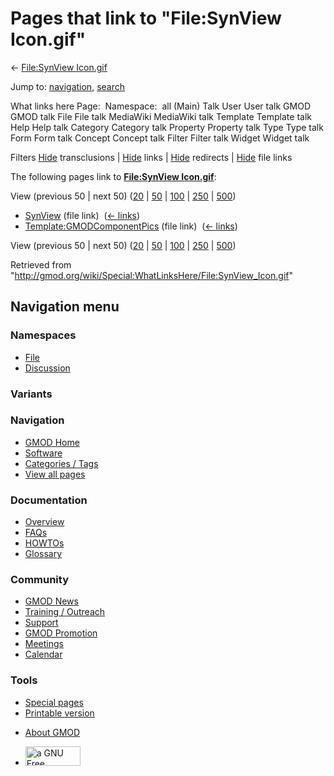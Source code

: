 <div id="mw-page-base" class="noprint">

</div>

<div id="mw-head-base" class="noprint">

</div>

<div id="content" class="mw-body" role="main">

<span id="top"></span>

<div id="mw-js-message" style="display:none;">

</div>



# <span dir="auto">Pages that link to "File:SynView Icon.gif"</span>

<div id="bodyContent">

<div id="contentSub">

← [File:SynView
Icon.gif](/wiki/File:SynView_Icon.gif "File:SynView Icon.gif")

</div>

<div id="jump-to-nav" class="mw-jump">

Jump to: [navigation](#mw-navigation), [search](#p-search)

</div>

<div id="mw-content-text">

What links here Page:  Namespace:  all (Main) Talk User User talk GMOD
GMOD talk File File talk MediaWiki MediaWiki talk Template Template talk
Help Help talk Category Category talk Property Property talk Type Type
talk Form Form talk Concept Concept talk Filter Filter talk Widget
Widget talk

Filters
[Hide](/mediawiki/index.php?title=Special:WhatLinksHere/File:SynView_Icon.gif&hidetrans=1 "Special:WhatLinksHere/File:SynView Icon.gif")
transclusions \|
[Hide](/mediawiki/index.php?title=Special:WhatLinksHere/File:SynView_Icon.gif&hidelinks=1 "Special:WhatLinksHere/File:SynView Icon.gif")
links \|
[Hide](/mediawiki/index.php?title=Special:WhatLinksHere/File:SynView_Icon.gif&hideredirs=1 "Special:WhatLinksHere/File:SynView Icon.gif")
redirects \|
[Hide](/mediawiki/index.php?title=Special:WhatLinksHere/File:SynView_Icon.gif&hideimages=1 "Special:WhatLinksHere/File:SynView Icon.gif")
file links

The following pages link to **[File:SynView
Icon.gif](/wiki/File:SynView_Icon.gif "File:SynView Icon.gif")**:

View (previous 50 \| next 50)
([20](/mediawiki/index.php?title=Special:WhatLinksHere/File:SynView_Icon.gif&limit=20 "Special:WhatLinksHere/File:SynView Icon.gif")
\|
[50](/mediawiki/index.php?title=Special:WhatLinksHere/File:SynView_Icon.gif&limit=50 "Special:WhatLinksHere/File:SynView Icon.gif")
\|
[100](/mediawiki/index.php?title=Special:WhatLinksHere/File:SynView_Icon.gif&limit=100 "Special:WhatLinksHere/File:SynView Icon.gif")
\|
[250](/mediawiki/index.php?title=Special:WhatLinksHere/File:SynView_Icon.gif&limit=250 "Special:WhatLinksHere/File:SynView Icon.gif")
\|
[500](/mediawiki/index.php?title=Special:WhatLinksHere/File:SynView_Icon.gif&limit=500 "Special:WhatLinksHere/File:SynView Icon.gif"))

- [SynView](/wiki/SynView "SynView") (file link) ‎
  <span class="mw-whatlinkshere-tools">([←
  links](/mediawiki/index.php?title=Special:WhatLinksHere&target=SynView "Special:WhatLinksHere"))</span>
- [Template:GMODComponentPics](/wiki/Template:GMODComponentPics "Template:GMODComponentPics")
  (file link) ‎ <span class="mw-whatlinkshere-tools">([←
  links](/mediawiki/index.php?title=Special:WhatLinksHere&target=Template%3AGMODComponentPics "Special:WhatLinksHere"))</span>

View (previous 50 \| next 50)
([20](/mediawiki/index.php?title=Special:WhatLinksHere/File:SynView_Icon.gif&limit=20 "Special:WhatLinksHere/File:SynView Icon.gif")
\|
[50](/mediawiki/index.php?title=Special:WhatLinksHere/File:SynView_Icon.gif&limit=50 "Special:WhatLinksHere/File:SynView Icon.gif")
\|
[100](/mediawiki/index.php?title=Special:WhatLinksHere/File:SynView_Icon.gif&limit=100 "Special:WhatLinksHere/File:SynView Icon.gif")
\|
[250](/mediawiki/index.php?title=Special:WhatLinksHere/File:SynView_Icon.gif&limit=250 "Special:WhatLinksHere/File:SynView Icon.gif")
\|
[500](/mediawiki/index.php?title=Special:WhatLinksHere/File:SynView_Icon.gif&limit=500 "Special:WhatLinksHere/File:SynView Icon.gif"))

</div>

<div class="printfooter">

Retrieved from
"<http://gmod.org/wiki/Special:WhatLinksHere/File:SynView_Icon.gif>"

</div>

<div id="catlinks" class="catlinks catlinks-allhidden">

</div>

<div class="visualClear">

</div>

</div>

</div>

<div id="mw-navigation">

## Navigation menu

<div id="mw-head">



<div id="left-navigation">

<div id="p-namespaces" class="vectorTabs" role="navigation"
aria-labelledby="p-namespaces-label">

### Namespaces

- <span id="ca-nstab-image"><a href="/wiki/File:SynView_Icon.gif" accesskey="c"
  title="View the file page [c]">File</a></span>
- <span id="ca-talk"><a
  href="/mediawiki/index.php?title=File_talk:SynView_Icon.gif&amp;action=edit&amp;redlink=1"
  accesskey="t"
  title="Discussion about the content page [t]">Discussion</a></span>

</div>

<div id="p-variants" class="vectorMenu emptyPortlet" role="navigation"
aria-labelledby="p-variants-label">

### 

### Variants[](#)

<div class="menu">

</div>

</div>

</div>

<div id="right-navigation">





</div>



</div>

</div>

</div>

<div id="mw-panel">

<div id="p-logo" role="banner">

<a href="/wiki/Main_Page"
style="background-image: url(http://gmod.org/images/GMOD-cogs.png);"
title="Visit the main page"></a>

</div>

<div id="p-Navigation" class="portal" role="navigation"
aria-labelledby="p-Navigation-label">

### Navigation

<div class="body">

- <span id="n-GMOD-Home">[GMOD Home](/wiki/Main_Page)</span>
- <span id="n-Software">[Software](/wiki/GMOD_Components)</span>
- <span id="n-Categories-.2F-Tags">[Categories /
  Tags](/wiki/Categories)</span>
- <span id="n-View-all-pages">[View all
  pages](/wiki/Special:AllPages)</span>

</div>

</div>

<div id="p-Documentation" class="portal" role="navigation"
aria-labelledby="p-Documentation-label">

### Documentation

<div class="body">

- <span id="n-Overview">[Overview](/wiki/Overview)</span>
- <span id="n-FAQs">[FAQs](/wiki/Category:FAQ)</span>
- <span id="n-HOWTOs">[HOWTOs](/wiki/Category:HOWTO)</span>
- <span id="n-Glossary">[Glossary](/wiki/Glossary)</span>

</div>

</div>

<div id="p-Community" class="portal" role="navigation"
aria-labelledby="p-Community-label">

### Community

<div class="body">

- <span id="n-GMOD-News">[GMOD News](/wiki/GMOD_News)</span>
- <span id="n-Training-.2F-Outreach">[Training /
  Outreach](/wiki/Training_and_Outreach)</span>
- <span id="n-Support">[Support](/wiki/Support)</span>
- <span id="n-GMOD-Promotion">[GMOD
  Promotion](/wiki/GMOD_Promotion)</span>
- <span id="n-Meetings">[Meetings](/wiki/Meetings)</span>
- <span id="n-Calendar">[Calendar](/wiki/Calendar)</span>

</div>

</div>

<div id="p-tb" class="portal" role="navigation"
aria-labelledby="p-tb-label">

### Tools

<div class="body">

- <span id="t-specialpages"><a href="/wiki/Special:SpecialPages" accesskey="q"
  title="A list of all special pages [q]">Special pages</a></span>
- <span id="t-print"><a
  href="/mediawiki/index.php?title=Special:WhatLinksHere/File:SynView_Icon.gif&amp;printable=yes"
  rel="alternate" accesskey="p"
  title="Printable version of this page [p]">Printable version</a></span>

</div>

</div>

</div>

</div>

<div id="footer" role="contentinfo">

- <span id="footer-places-about">[About
  GMOD](/wiki/GMOD:About "GMOD:About")</span>

<!-- -->

- <span id="footer-copyrightico">[<img src="http://www.gnu.org/graphics/gfdl-logo-small.png" width="88"
  height="31" alt="a GNU Free Documentation License" />](http://www.gnu.org/licenses/fdl-1.3.html)</span>


<div style="clear:both">

</div>

</div>

